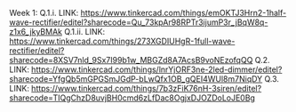 Week 1:
Q.1.i. LINK:
https://www.tinkercad.com/things/emOKTJ3Hrn2-1half-wave-rectifier/editel?sharecode=Qu_73kpAr98RPTr3ijumP3r_jBqW8q-z1x6_jkyBMAk
Q.1.ii. LINK:
https://www.tinkercad.com/things/273XGDIUHgR-1full-wave-rectifier/editel?sharecode=8XSV7nld_9Sx7I99b1w_MBGZd8A7AcsB9voNEzofqQQ
Q.2. LINK:
https://www.tinkercad.com/things/lnrYjORF3ne-2led-dimmer/editel?sharecode=YfgQb5mGPGSmJGdP-bLwQfx1OB_gQEI4WUl8m7NiqDY
Q.3. LINK:
https://www.tinkercad.com/things/7b3zFiK76nH-3siren/editel?sharecode=TIQgChzD8uvjBH0cmd6zLfDac8OgjxDJOZDoLoJE0Bg